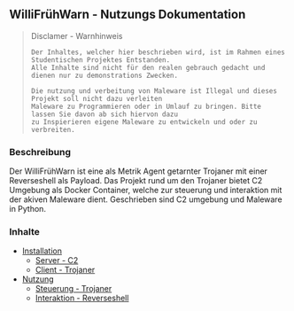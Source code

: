 ## WilliFrühWarn - Nutzungs Dokumentation
> Disclamer - Warnhinweis
>```
>Der Inhaltes, welcher hier beschrieben wird, ist im Rahmen eines Studentischen Projektes Entstanden.
>Alle Inhalte sind nicht für den realen gebrauch gedacht und dienen nur zu demonstrations Zwecken.
>
>Die nutzung und verbeitung von Maleware ist Illegal und dieses Projekt soll nicht dazu verleiten
>Maleware zu Programmieren oder in Umlauf zu bringen. Bitte lassen Sie davon ab sich hiervon dazu
>zu Inspierieren eigene Maleware zu entwickeln und oder zu verbreiten.
>```
### Beschreibung
Der WilliFrühWarn ist eine als Metrik Agent getarnter Trojaner mit einer Reverseshell als Payload. Das Projekt rund um den Trojaner bietet C2 Umgebung als Docker Container, welche zur steuerung und interaktion mit der akiven Maleware dient. Geschrieben sind C2 umgebung und Maleware in Python.

### Inhalte
- [Installation](docs/installation.md)
  - [Server - C2](docs/c2.md)
  - [Client - Trojaner](docs/trojan.md)
- [Nutzung](docs/using.md)
  - [Steuerung - Trojaner](docs/controle.md)
  - [Interaktion - Reverseshell](docs/interact.md)
